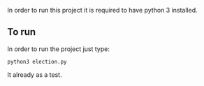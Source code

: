 In order to run this project it is required to have python 3 installed.

## To run

In order to run the project just type:

    python3 election.py

It already as a test.
